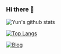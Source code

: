 ### Hi there 👋

![Yun's github stats](https://github-readme-stats.vercel.app/api?username=cheese10yun&show_icons=true&theme=merko)


[![Top Langs](https://github-readme-stats.vercel.app/api/top-langs/?username=cheese10yun&layout=compact&exclude_repo=cheese10yun.github.io,Yun-Blog,intellij-settings)](https://github.com/anuraghazra/github-readme-stats)

[![Blog](https://img.shields.io/badge/Blog-cheese10yun.github.io-green.svg)](https://cheese10yun.github.io/)
